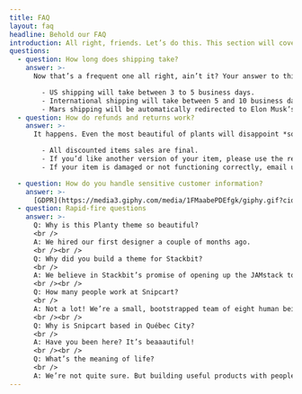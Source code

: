 ```yaml
---
title: FAQ
layout: faq
headline: Behold our FAQ
introduction: All right, friends. Let’s do this. This section will cover basic, frequently asked questions for e-commerce merchants.
questions:
  - question: How long does shipping take?
    answer: >-
      Now that’s a frequent one all right, ain’t it? Your answer to this should *manage customer expectations*. Just like [a good checkout flow](http://bit.ly/2YCN3iG) should. Tell them the truth:

        - US shipping will take between 3 to 5 business days.
        - International shipping will take between 5 and 10 business days.
        - Mars shipping will be automatically redirected to Elon Musk’s Twitter account.
  - question: How do refunds and returns work?
    answer: >-
      It happens. Even the most beautiful of plants will disappoint *someone*. Again, tell it like it is:

        - All discounted items sales are final.
        - If you’d like another version of your item, please use the return label. Instructions are printed on its back.
        - If your item is damaged or not functioning correctly, email us at info@planty.com, and we’ll refund you + send you a new one ASAP!

  - question: How do you handle sensitive customer information?
    answer: >-
      [GDPR](https://media3.giphy.com/media/1FMaabePDEfgk/giphy.gif?cid=790b76115d1fc3ed7656643632f4131f&rid=giphy.gif), am I right? Make sure you’re as transparent as possible with your data handling process. Or, if you’re using Snipcart, just refer to [our ToS and DPA](http://bit.ly/2YJwlyt).
  - question: Rapid-fire questions
    answer: >-
      Q: Why is this Planty theme so beautiful?
      <br />
      A: We hired our first designer a couple of months ago.
      <br /><br />
      Q: Why did you build a theme for Stackbit?
      <br />
      A: We believe in Stackbit’s promise of opening up the JAMstack to more developers. Plus, we trust these folks. [Read more about Stackbit](http://bit.ly/2YAvGix).
      <br /><br />
      Q: How many people work at Snipcart?
      <br />
      A: Not a lot! We’re a small, bootstrapped team of eight human beings. Michael might be a robot, though.
      <br /><br />
      Q: Why is Snipcart based in Québec City?
      <br />
      A: Have you been here? It’s beaaautiful!
      <br /><br />
      Q: What’s the meaning of life?
      <br />
      A: We’re not quite sure. But building useful products with people we love feels meaningful enough.
---
```

